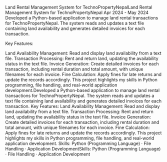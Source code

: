 Land Rental Management System for TechnoPropertyNepalLand Rental Management System for TechnoPropertyNepal
Apr 2024 - May 2024
Developed a Python-based application to manage land rental transactions for TechnoPropertyNepal. The system reads and updates a text file containing land availability and generates detailed invoices for each transaction.

Key Features:

Land Availability Management: Read and display land availability from a text file.
Transaction Processing: Rent and return land, updating the availability status in the text file.
Invoice Generation: Create detailed invoices for each transaction, including rental duration and total amount, with unique filenames for each invoice.
Fine Calculation: Apply fines for late returns and update the records accordingly.
This project highlights my skills in Python programming, file handling, and real-world application development.Developed a Python-based application to manage land rental transactions for TechnoPropertyNepal. The system reads and updates a text file containing land availability and generates detailed invoices for each transaction. Key Features: Land Availability Management: Read and display land availability from a text file. Transaction Processing: Rent and return land, updating the availability status in the text file. Invoice Generation: Create detailed invoices for each transaction, including rental duration and total amount, with unique filenames for each invoice. Fine Calculation: Apply fines for late returns and update the records accordingly. This project highlights my skills in Python programming, file handling, and real-world application development.
Skills: Python (Programming Language) · File Handling · Application DevelopmentSkills: Python (Programming Language) · File Handling · Application Development
